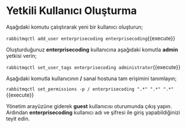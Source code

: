 # Yetkili Kullanıcı Oluşturma

Aşağıdaki komutu çalıştırarak yeni bir kullanıcı oluşturun;

`rabbitmqctl add_user enterprisecoding enterprisecoding`{{execute}}

Oluşturduğunuz **enterprisecoding** kullanıcına aşağıdaki komutla **admin** yetkisi verin;

`rabbitmqctl set_user_tags enterprisecoding administrator`{{execute}}

Aşağıdaki komutla kullanıcının **/** sanal hostuna tam erişimini tanımlayın;

`rabbitmqctl set_permissions -p / enterprisecoding ".*" ".*" ".*"`{{execute}}

Yönetim arayüzüne giderek **guest** kullanıcısı oturumunda çıkış yapın. Ardından **enterprisecoding** kullanıcı adı ve şifresi ile giriş yapabildiğinizi teyit edin.